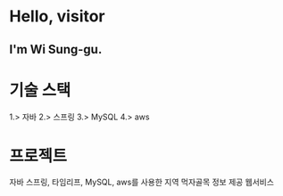 Hello, visitor
===============
I'm Wi Sung-gu.
---------------
# 기술 스택
1.> 자바
2.> 스프링
3.> MySQL
4.> aws
# 프로젝트
자바 스프링, 타임리프, MySQL, aws를 사용한 지역 먹자골목 정보 제공 웹서비스
